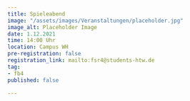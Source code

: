 ```yaml
---
title: Spieleabend
image: "/assets/images/Veranstaltungen/placeholder.jpg"
image_alt: Placeholder Image
date: 1.12.2021
time: 14:00 Uhr
location: Campus WH
pre-registration: false
registration_link: mailto:fsr4@students-htw.de
tag:
- fb4
published: false

---
```

